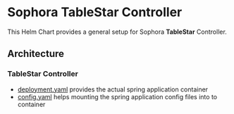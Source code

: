 # Sophora TableStar Controller

This Helm Chart provides a general setup for Sophora **TableStar** Controller.

## Architecture

### TableStar Controller

* [deployment.yaml](templates/deployment.yaml) provides the actual spring application
  container
* [config.yaml](templates/config.yaml) helps mounting the spring application config files
  into to container